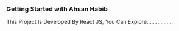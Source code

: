 ### Getting Started with Ahsan Habib

This Project Is Developed By React JS, You Can Explore.................

